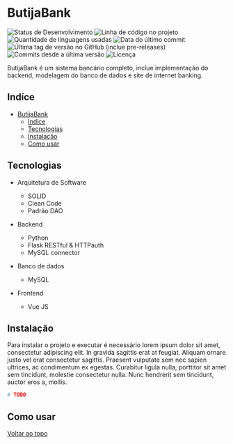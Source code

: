 # ButijaBank

<!-- Opções [Ativo,Em Pausa,Encerrado] -->
![Status de Desenvolvimento](https://img.shields.io/badge/Desenvolvimento-Em%20Pausa-success)
![Linha de código no projeto](https://img.shields.io/tokei/lines/github/santospereira/butijabank?label=Linhas%20de%20c%C3%B3digo&style=flat)
![Quantidade de linguagens usadas](https://img.shields.io/github/languages/count/santospereira/butijabank?label=Linguagens&color=f27830)
![Data do último commit](https://img.shields.io/github/last-commit/santospereira/butijabank?label=%C3%9Altimo%20commit)
![Última tag de versão no GitHub (inclue pre-releases)](https://img.shields.io/github/v/tag/santospereira/butijabank?include_prereleases&label=Vers%C3%A3o&color=yellow)
![Commits desde a última versão](https://img.shields.io/github/commits-since/santospereira/butijabank/latest?label=Commits%20desde%20a%20%C3%BAltima%20vers%C3%A3o&color=6f55d9)
![Licença](https://img.shields.io/github/license/santospereira/butijabank)

ButijaBank é um sistema bancário completo, inclue implementação do backend, modelagem do banco de dados e site de internet banking.

## Indíce

- [ButijaBank](#butijabank)
  - [Indíce](#indíce)
  - [Tecnologias](#tecnologias)
  - [Instalação](#instalação)
  - [Como usar](#como-usar)

## Tecnologias

- Arquitetura de Software
  - SOLID
  - Clean Code
  - Padrão DAO
  
- Backend
  - Python
  - Flask RESTful & HTTPauth
  - MySQL connector

- Banco de dados
  - MySQL

- Frontend
  - Vue JS

## Instalação

Para instalar o projeto e executar é necessário lorem ipsum dolor sit amet, consectetur adipiscing elit. In gravida sagittis erat at feugiat. Aliquam ornare justo vel erat consectetur sagittis. Praesent vulputate sem nec sapien ultrices, ac condimentum ex egestas. Curabitur ligula nulla, porttitor sit amet sem tincidunt, molestie consectetur nulla. Nunc hendrerit sem tincidunt, auctor eros a, mollis.

```bash
# TODO
```

## Como usar

<!-- TODO -->

<!-- TODO outras seções -->

[Voltar ao topo](#butijabank)
